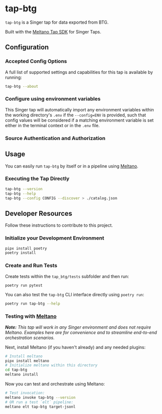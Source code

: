 # tap-btg

`tap-btg` is a Singer tap for data exported from BTG.

Built with the [Meltano Tap SDK](https://sdk.meltano.com) for Singer Taps.

<!--

Developer TODO: Update the below as needed to correctly describe the install procedure. For instance, if you do not have a PyPi repo, or if you want users to directly install from your git repo, you can modify this step as appropriate.

## Installation

Install from PyPi:

```bash
pipx install tap-btg
```

Install from GitHub:

```bash
pipx install git+https://github.com/ORG_NAME/tap-btg.git@main
```

-->

## Configuration

### Accepted Config Options

<!--
Developer TODO: Provide a list of config options accepted by the tap.

This section can be created by copy-pasting the CLI output from:

```
tap-btg --about --format=markdown
```
-->

A full list of supported settings and capabilities for this
tap is available by running:

```bash
tap-btg --about
```

### Configure using environment variables

This Singer tap will automatically import any environment variables within the working directory's
`.env` if the `--config=ENV` is provided, such that config values will be considered if a matching
environment variable is set either in the terminal context or in the `.env` file.

### Source Authentication and Authorization

<!--
Developer TODO: If your tap requires special access on the source system, or any special authentication requirements, provide those here.
-->

## Usage

You can easily run `tap-btg` by itself or in a pipeline using [Meltano](https://meltano.com/).

### Executing the Tap Directly

```bash
tap-btg --version
tap-btg --help
tap-btg --config CONFIG --discover > ./catalog.json
```

## Developer Resources

Follow these instructions to contribute to this project.

### Initialize your Development Environment

```bash
pipx install poetry
poetry install
```

### Create and Run Tests

Create tests within the `tap_btg/tests` subfolder and
  then run:

```bash
poetry run pytest
```

You can also test the `tap-btg` CLI interface directly using `poetry run`:

```bash
poetry run tap-btg --help
```

### Testing with [Meltano](https://www.meltano.com)

_**Note:** This tap will work in any Singer environment and does not require Meltano.
Examples here are for convenience and to streamline end-to-end orchestration scenarios._

<!--
Developer TODO:
Your project comes with a custom `meltano.yml` project file already created. Open the `meltano.yml` and follow any "TODO" items listed in
the file.
-->

Next, install Meltano (if you haven't already) and any needed plugins:

```bash
# Install meltano
pipx install meltano
# Initialize meltano within this directory
cd tap-btg
meltano install
```

Now you can test and orchestrate using Meltano:

```bash
# Test invocation:
meltano invoke tap-btg --version
# OR run a test `elt` pipeline:
meltano elt tap-btg target-jsonl
```
